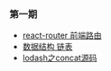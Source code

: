 
### 第一期

- [react-router 前端路由](https://github.com/esop-fed/quest-SC/wiki/前端路由-React-Route)
- [数据结构 链表](https://github.com/esop-fed/quest-SC/wiki/%E9%93%BE%E8%A1%A8)
- [lodash之concat源码](https://github.com/esop-fed/quest-SC/wiki/lodash%E4%B9%8Bconcat%E6%BA%90%E7%A0%81)

